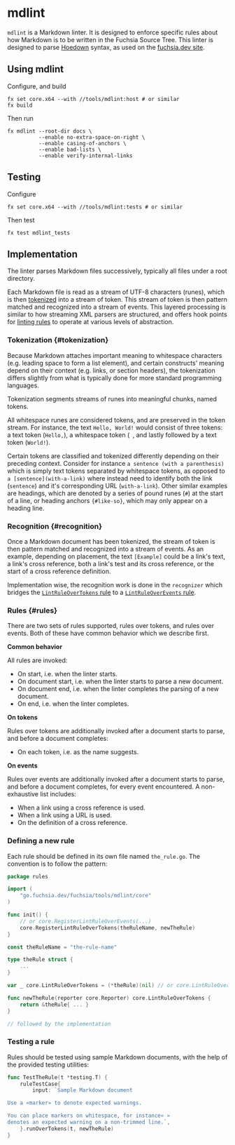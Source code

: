 # mdlint

`mdlint` is a Markdown linter. It is designed to enforce specific rules about
how Markdown is to be written in the Fuchsia Source Tree. This linter is
designed to parse [Hoedown](https://github.com/hoedown/hoedown) syntax, as used
on the [fuchsia.dev site](http://fuchsia.dev).

## Using mdlint

Configure, and build

    fx set core.x64 --with //tools/mdlint:host # or similar
    fx build

Then run

    fx mdlint --root-dir docs \
              --enable no-extra-space-on-right \
              --enable casing-of-anchors \
              --enable bad-lists \
              --enable verify-internal-links

## Testing

Configure

    fx set core.x64 --with //tools/mdlint:tests # or similar

Then test

    fx test mdlint_tests

## Implementation

The linter parses Markdown files successively, typically all files under a root
directory.

Each Markdown file is read as a stream of UTF-8 characters (runes), which is
then [tokenized](#tokenization) into a stream of token. This stream of token is
then pattern matched and recognized into a stream of events. This layered
processing is similar to how streaming XML parsers are structured, and offers
hook points for [linting rules](#linting-rules) to operate at various levels of
abstraction.

### Tokenization {#tokenization}

Because Markdown attaches important meaning to whitespace characters (e.g.
leading space to form a list element), and certain constructs' meaning depend on
their context (e.g. links, or section headers), the tokenization differs
slightly from what is typically done for more standard programming languages.

Tokenization segments streams of runes into meaningful chunks, named tokens.

All whitespace runes are considered tokens, and are preserved in the token
stream. For instance, the text `Hello, World!` would consist of three tokens: a
text token (`Hello,`), a whitespace token (` `, and lastly followed by a text
token (`World!`).

Certain tokens are classified and tokenized differently depending on their
preceding context. Consider for instance `a sentence (with a parenthesis)` which
is simply text tokens separated by whitespace tokens, as opposed to `a
[sentence](with-a-link)` where instead need to identify both the link
(`sentence`) and it's corresponding URL (`with-a-link`). Other similar examples
are headings, which are denoted by a series of pound runes (`#`) at the start of
a line, or heading anchors `{#like-so}`, which may only appear on a heading
line.

### Recognition {#recognition}

Once a Markdown document has been tokenized, the stream of token is then pattern
matched and recognized into a stream of events. As an example, depending on
placement, the text `[Example]` could be a link's text, a link's cross
reference, both a link's test and its cross reference, or the start of a cross
reference definition.

Implementation wise, the recognition work is done in the `recognizer` which
bridges the [`LintRuleOverTokens` rule](#rules) to a [`LintRuleOverEvents`
rule](#rule).

### Rules {#rules}

There are two sets of rules supported, rules over tokens, and rules over events.
Both of these have common behavior which we describe first.

**Common behavior**

All rules are invoked:

* On start, i.e. when the linter starts.
* On document start, i.e. when the linter starts to parse a new document.
* On document end, i.e. when the linter completes the parsing of a new document.
* On end, i.e. when the linter completes.

**On tokens**

Rules over tokens are additionally invoked after a document starts to parse, and
before a document completes:

* On each token, i.e. as the name suggests.

**On events**

Rules over events are additionally invoked after a document starts to parse, and
before a document completes, for every event encountered. A non-exhaustive list
includes:

* When a link using a cross reference is used.
* When a link using a URL is used.
* On the definition of a cross reference.

### Defining a new rule

Each rule should be defined in its own file named `the_rule.go`. The convention
is to follow the pattern:

```go
package rules

import (
	"go.fuchsia.dev/fuchsia/tools/mdlint/core"
)

func init() {
	// or core.RegisterLintRuleOverEvents(...)
	core.RegisterLintRuleOverTokens(theRuleName, newTheRule)
}

const theRuleName = "the-rule-name"

type theRule struct {
    ...
}

var _ core.LintRuleOverTokens = (*theRule)(nil) // or core.LintRuleOverEvents

func newTheRule(reporter core.Reporter) core.LintRuleOverTokens {
    return &theRule{ ... }
}

// followed by the implementation
```

### Testing a rule

Rules should be tested using sample Markdown documents, with the help of the
provided testing utilities:

```go
func TestTheRule(t *testing.T) {
	ruleTestCase{
		input: `Sample Markdown document

Use a «marker» to denote expected warnings.

You can place markers on whitespace, for instance« »
denotes an expected warning on a non-trimmed line.`,
	}.runOverTokens(t, newTheRule)
}
```
